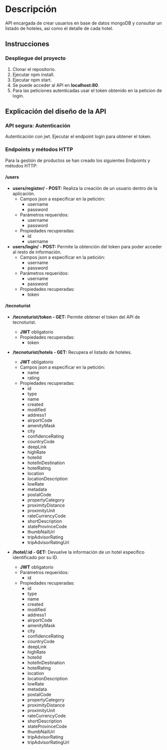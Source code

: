 # Descripción
API encargada de crear usuarios en base de datos mongoDB y consultar un listado de hoteles, así como el detalle de cada hotel.

## Instrucciones
### Despliegue del proyecto
1. Clonar el repositorio.
2. Ejecutar npm install.
3. Ejecutar npm start. 
4. Se puede acceder al API en **localhost:80**.
5. Para las peticiones autenticadas usar el token obtenido en la peticion de login.

## Explicación del diseño de la API
### API segura: Autenticación
Autenticación con jwt. Ejecutar el endpoint login para obtener el token.

### Endpoints y métodos HTTP ###
Para la gestión de productos se han creado los siguientes Endpoints y métodos HTTP:

#### **/users**
- **users/register/ - POST:** 
 Realiza la creación de un usuario dentro de la aplicación.
  - Campos json a especificar en la petición:
    - username
    - password
  - Parámetros requeridos:
    - username
    - password
  - Propiedades recuperadas:
    - id
    - username
- **users/login/ - POST:** 
 Permite la obtención del token para poder acceder al resto de información.
  - Campos json a especificar en la petición:
    - username
    - password
  - Parámetros requeridos:
    - username
    - password
  - Propiedades recuperadas:
    - token
#### **/tecnoturist**
- **/tecnoturist/token - GET:** 
  Permite obtener el token del API de tecnoturist.
  - **JWT** obligatorio
  - Propiedades recuperadas:
    - token
- **/tecnoturist/hotels - GET:** 
  Recupera el listado de hoteles. 
  - **JWT** obligatorio
  - Campos json a especificar en la petición:
    - name
    - rating
  - Propiedades recuperadas:
    - id
    - type
    - name
    - created
    - modified
    - address1
    - airportCode
    - amenityMask
    - city
    - confidenceRating
    - countryCode
    - deepLink
    - highRate
    - hotelId
    - hotelInDestination
    - hotelRating
    - location
    - locationDescription
    - lowRate
    - metadata
    - postalCode
    - propertyCategory
    - proximityDistance
    - proximityUnit
    - rateCurrencyCode
    - shortDescription
    - stateProvinceCode
    - thumbNailUrl
    - tripAdvisorRating
    - tripAdvisorRatingUrl

- **/hotel/:id - GET:** 
  Devuelve la información de un hotel específico identificado por su ID.
  - **JWT** obligatorio
  - Parámetros requeridos:
    - id
  - Propiedades recuperadas:
    - id
    - type
    - name
    - created
    - modified
    - address1
    - airportCode
    - amenityMask
    - city
    - confidenceRating
    - countryCode
    - deepLink
    - highRate
    - hotelId
    - hotelInDestination
    - hotelRating
    - location
    - locationDescription
    - lowRate
    - metadata
    - postalCode
    - propertyCategory
    - proximityDistance
    - proximityUnit
    - rateCurrencyCode
    - shortDescription
    - stateProvinceCode
    - thumbNailUrl
    - tripAdvisorRating
    - tripAdvisorRatingUrl
